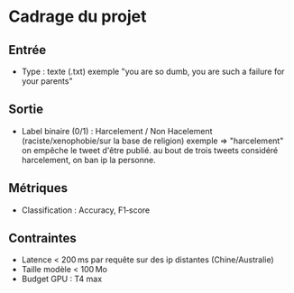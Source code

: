 # Cadrage du projet

## Entrée
- Type : texte (.txt)
exemple "you are so dumb, you are such a failure for your parents"

## Sortie
- Label binaire (0/1) : Harcelement / Non Hacelement (raciste/xenophobie/sur la base de religion)
exemple => "harcelement" on empêche le tweet d'être publié.
au bout de trois tweets considéré harcelement, on ban ip la personne.

## Métriques
- Classification : Accuracy, F1‑score

## Contraintes
- Latence < 200 ms par requête sur des ip distantes (Chine/Australie)
- Taille modèle < 100 Mo
- Budget GPU : T4 max